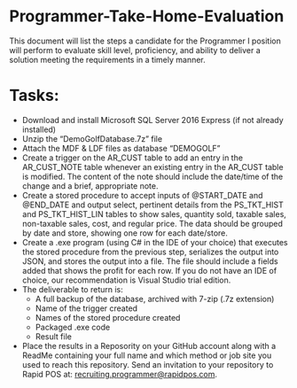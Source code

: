 # Programmer-Take-Home-Evaluation
This document will list the steps a candidate for the Programmer I position will perform to evaluate skill level, proficiency, and ability to deliver a solution meeting the requirements in a timely manner.

# Tasks:
- Download and install Microsoft SQL Server 2016 Express (if not already installed)
- Unzip the “DemoGolfDatabase.7z” file
- Attach the MDF & LDF files as database “DEMOGOLF”
- Create a trigger on the AR_CUST table to add an entry in the AR_CUST_NOTE table whenever an existing entry in the AR_CUST table is modified.  The content of the note should include the date/time of the change and a brief, appropriate note.
- Create a stored procedure to accept inputs of @START_DATE and @END_DATE and output select, pertinent details from the PS_TKT_HIST and PS_TKT_HIST_LIN tables to show sales, quantity sold, taxable sales, non-taxable sales, cost, and regular price.  The data should be grouped by date and store, showing one row for each date/store.
- Create a .exe program (using C# in the IDE of your choice) that executes the stored procedure from the previous step, serializes the output into JSON, and stores the output into a file.  The file should include a fields added that shows the profit for each row.  If you do not have an IDE of choice, our recommendation is Visual Studio trial edition.
- The deliverable to return is:
  - A full backup of the database, archived with 7-zip (.7z extension)
  - Name of the trigger created
  - Names of the stored procedure created
  - Packaged .exe code
  - Result file
- Place the results in a Reposority on your GitHub account along with a ReadMe containing your full name and which method or job site you used to reach this repository.  Send an invitation to your repository to Rapid POS at: recruiting.programmer@rapidpos.com.
